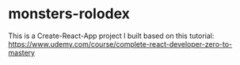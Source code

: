 # monsters-rolodex

This is a Create-React-App project I built based on this tutorial: https://www.udemy.com/course/complete-react-developer-zero-to-mastery
